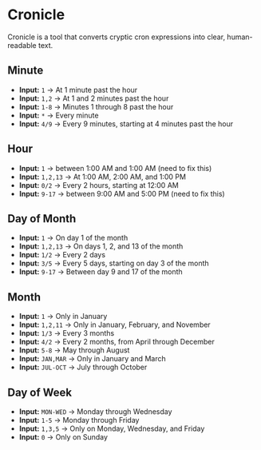 # Cronicle

Cronicle is a tool that converts cryptic cron expressions into clear, human-readable text.

## Minute
- **Input:** `1` → At 1 minute past the hour
- **Input:** `1,2` → At 1 and 2 minutes past the hour
- **Input:** `1-8` → Minutes 1 through 8 past the hour
- **Input:** `*` → Every minute
- **Input:** `4/9` → Every 9 minutes, starting at 4 minutes past the hour

## Hour
- **Input:** `1` → between 1:00 AM and 1:00 AM (need to fix this)
- **Input:** `1,2,13` → At 1:00 AM, 2:00 AM, and 1:00 PM
- **Input:** `0/2` → Every 2 hours, starting at 12:00 AM
- **Input:** `9-17` → between 9:00 AM and 5:00 PM (need to fix this)

## Day of Month
- **Input:** `1` → On day 1 of the month
- **Input:** `1,2,13` → On days 1, 2, and 13 of the month
- **Input:** `1/2` → Every 2 days
- **Input:** `3/5` → Every 5 days, starting on day 3 of the month
- **Input:** `9-17` → Between day 9 and 17 of the month

## Month
- **Input:** `1` → Only in January
- **Input:** `1,2,11` → Only in January, February, and November
- **Input:** `1/3` → Every 3 months
- **Input:** `4/2` → Every 2 months, from April through December
- **Input:** `5-8` → May through August
- **Input:** `JAN,MAR` → Only in January and March
- **Input:** `JUL-OCT` → July through October

## Day of Week
- **Input:** `MON-WED` → Monday through Wednesday
- **Input:** `1-5` → Monday through Friday
- **Input:** `1,3,5` → Only on Monday, Wednesday, and Friday
- **Input:** `0` → Only on Sunday